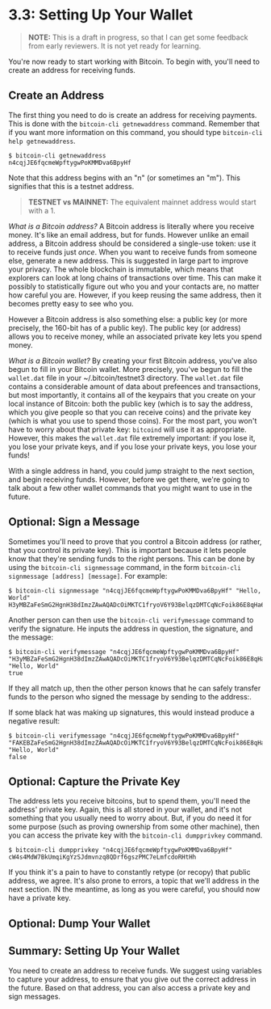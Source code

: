 # 3.3: Setting Up Your Wallet

> **NOTE:** This is a draft in progress, so that I can get some feedback from early reviewers. It is not yet ready for learning.

You're now ready to start working with Bitcoin. To begin with, you'll need to create an address for receiving funds.

## Create an Address

The first thing you need to do is create an address for receiving payments. This is done with the `bitcoin-cli getnewaddress` command. Remember that if you want more information on this command, you should type `bitcoin-cli help getnewaddress`.
```
$ bitcoin-cli getnewaddress
n4cqjJE6fqcmeWpftygwPoKMMDva6BpyHf
```
Note that this address begins with an "n" (or sometimes an "m"). This signifies that this is a testnet address. 

> **TESTNET vs MAINNET:** The equivalent mainnet address would start with a 1.

_What is a Bitcoin address?_ A Bitcoin address is literally where you receive money. It's like an email address, but for funds. However unlike an email address, a Bitcoin address should be considered a single-use token: use it to receive funds just _once_. When you want to receive funds from someone else, generate a new address. This is suggested in large part to improve your privacy. The whole blockchain is immutable, which means that explorers can look at long chains of transactions over time. This can make it possibly to statistically figure out who you and your contacts are, no matter how careful you are. However, if you keep reusing the same address, then it becomes pretty easy to see who you.

However a Bitcoin address is also something else: a public key (or more precisely, the 160-bit has of a public key). The public key (or address) allows you to receive money, while an associated private key lets you spend money.

_What is a Bitcoin wallet?_ By creating your first Bitcoin address, you've also begun to fill in your Bitcoin wallet. More precisely, you've begun to fill the `wallet.dat` file in your ~/.bitcoin/testnet3 directory. The `wallet.dat` file contains a considerable amount of data about prefeences and transactions, but most importantly, it contains all of the keypairs that you create on your local instance of Bitcoin: both the public key (which is to say the address, which you give people so that you can receive coins) and the private key (which is what you use to spend those coins). For the most part, you won't have to worry about that private key: `bitcoind` will use it as appropriate. However, this makes the `wallet.dat` file extremely important: if you lose it, you lose your private keys, and if you lose your private keys, you lose your funds!

With a single address in hand, you could jump straight to the next section, and begin receiving funds. However, before we get there, we're going to talk about a few other wallet commands that you might want to use in the future.


## Optional: Sign a Message

Sometimes you'll need to prove that you control a Bitcoin address (or rather, that you control its private key). This is important because it lets people know that they're sending funds to the right persons. This can be done by using the `bitcoin-cli signmessage` command, in the form `bitcoin-cli signmessage [address] [message]`. For example:
```
$ bitcoin-cli signmessage "n4cqjJE6fqcmeWpftygwPoKMMDva6BpyHf" "Hello, World"
H3yMBZaFeSmG2HgnH38dImzZAwAQADcOiMKTC1fryoV6Y93BelqzDMTCqNcFoik86E8qHa6o3FCmTsxWD7Wa5YY=
```
Another person can then use the `bitcoin-cli verifymessage` command to verify the signature. He inputs the address in question, the signature, and the message:
```
$ bitcoin-cli verifymessage "n4cqjJE6fqcmeWpftygwPoKMMDva6BpyHf" "H3yMBZaFeSmG2HgnH38dImzZAwAQADcOiMKTC1fryoV6Y93BelqzDMTCqNcFoik86E8qHa6o3FCmTsxWD7Wa5YY=" "Hello, World"
true
```
If they all match up, then the other person knows that he can safely transfer funds to the person who signed the message by sending to the address:.

If some black hat was making up signatures, this would instead produce a negative result:
```
$ bitcoin-cli verifymessage "n4cqjJE6fqcmeWpftygwPoKMMDva6BpyHf" "FAKEBZaFeSmG2HgnH38dImzZAwAQADcOiMKTC1fryoV6Y93BelqzDMTCqNcFoik86E8qHa6o3FCmTsxWD7Wa5YY=" "Hello, World"
false
```

## Optional: Capture the Private Key

The address lets you receive bitcoins, but to spend them, you'll need the address' private key. Again, this is all stored in your wallet, and it's not something that you usually need to worry about. But, if you do need it for some purpose (such as proving ownership from some other machine), then you can access the private key with the `bitcoin-cli dumpprivkey` command.
```
$ bitcoin-cli dumpprivkey "n4cqjJE6fqcmeWpftygwPoKMMDva6BpyHf"
cW4s4MdW7BkUmqiKgYzSJdmvnzq8QDrf6gszPMC7eLmfcdoRHtHh
```
If you think it's a pain to have to constantly retype (or recopy) that public address, we agree. It's also prone to errors, a topic that we'll address in the next section. IN the meantime, as long as you were careful, you should now have a private key.


## Optional: Dump Your Wallet

## Summary: Setting Up Your Wallet

You need to create an address to receive funds. We suggest using variables to capture your address, to ensure that you give out the correct address in the future. Based on that address, you can also access a private key and sign messages.
